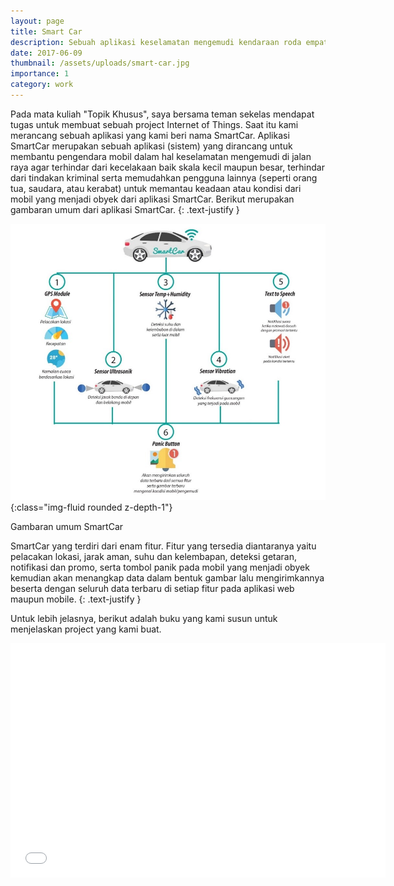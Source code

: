 ```yaml
---
layout: page
title: Smart Car
description: Sebuah aplikasi keselamatan mengemudi kendaraan roda empat
date: 2017-06-09
thumbnail: /assets/uploads/smart-car.jpg
importance: 1
category: work
---
```


Pada mata kuliah "Topik Khusus", saya bersama teman sekelas mendapat tugas untuk membuat sebuah project Internet of Things. Saat itu kami merancang sebuah aplikasi yang kami beri nama SmartCar. Aplikasi SmartCar merupakan sebuah aplikasi (sistem) yang dirancang untuk membantu pengendara mobil dalam hal keselamatan mengemudi di jalan raya agar terhindar dari kecelakaan baik skala kecil maupun besar, terhindar dari tindakan kriminal serta memudahkan pengguna lainnya (seperti orang tua, saudara, atau kerabat) untuk memantau keadaan atau kondisi dari mobil yang menjadi obyek dari aplikasi SmartCar. Berikut merupakan gambaran umum dari aplikasi SmartCar.
{: .text-justify }

![Mekanisme kerja Whisper](/assets/uploads/gambaran-umum-smart-car.jpg "Mekanisme kerja SmartCar"){:class="img-fluid rounded z-depth-1"}

<div class="caption">
    Gambaran umum SmartCar
</div>

SmartCar yang terdiri dari enam fitur. Fitur yang tersedia diantaranya yaitu pelacakan lokasi, jarak aman, suhu dan kelembapan, deteksi getaran, notifikasi dan promo, serta tombol panik pada mobil yang menjadi obyek kemudian akan menangkap data dalam bentuk gambar lalu mengirimkannya beserta dengan seluruh data terbaru di setiap fitur pada aplikasi web maupun mobile.
{: .text-justify }

Untuk lebih jelasnya, berikut adalah buku yang kami susun untuk menjelaskan project yang kami buat.

<div class="row justify-content-center">
        <embed src="/assets/uploads/SMARTCAR-V1.pdf" width="600" height="375"
 type="application/pdf">
</div>
